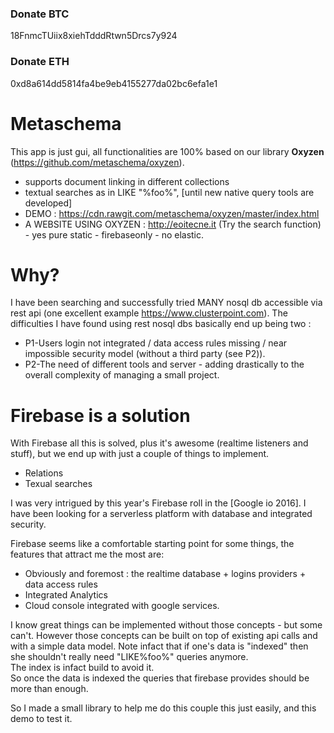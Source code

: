 ### Donate BTC
18FnmcTUiix8xiehTdddRtwn5Drcs7y924  
### Donate ETH
0xd8a614dd5814fa4be9eb4155277da02bc6efa1e1  

# Metaschema

This app is just gui, all functionalities are 100% based on our library **Oxyzen** (https://github.com/metaschema/oxyzen).

- supports document linking in different collections
- textual searches as in LIKE "%foo%", [until new native query tools are developed]
- DEMO : https://cdn.rawgit.com/metaschema/oxyzen/master/index.html
- A WEBSITE USING OXYZEN : http://eoitecne.it (Try the search function) - yes pure static - firebaseonly - no elastic.

# Why?

I have been searching and successfully tried MANY nosql db accessible via rest api (one excellent example https://www.clusterpoint.com).
The difficulties I have found using rest nosql dbs basically end up being two :
- P1-Users login not integrated / data access rules missing / near impossible security model (without a third party (see P2)).
- P2-The need of different tools and server - adding drastically to the overall complexity of managing a small project.

# Firebase is a solution

With Firebase all this is solved, plus it's awesome (realtime listeners and stuff), but we end up with just a couple of things to implement.
- Relations
- Texual searches

I was very intrigued by this year's Firebase roll in the [Google io 2016].
I have been looking for a serverless platform with database and integrated security.

Firebase seems like a comfortable starting point for some things, the features that attract me the most are:
- Obviously and foremost : the realtime database + logins providers + data access rules
- Integrated Analytics
- Cloud console integrated with google services.

I know great things can be implemented without those concepts - but some can't.
However those concepts can be built on top of existing api calls and with a simple data model.
Note infact that if one's data is "indexed" then she shouldn't really need "LIKE%foo%" queries anymore.  
The index is infact build to avoid it.  
So once the data is indexed the queries that firebase provides should be more than enough.

So I made a small library to help me do this couple this just easily, and this demo to test it.

